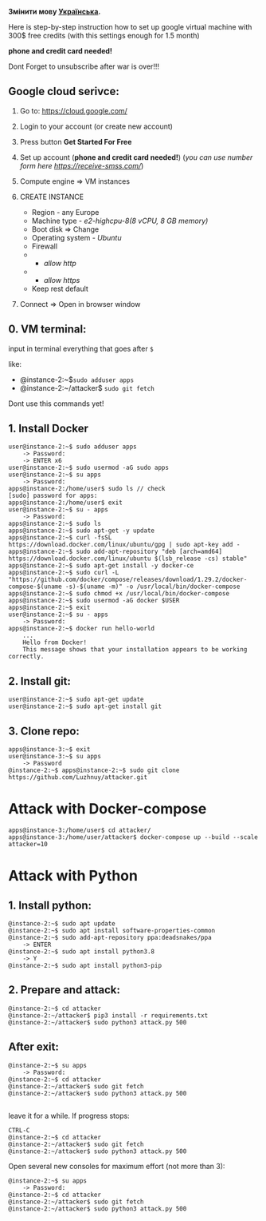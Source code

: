 **Змінити мову [Українська](README.md).**

Here is step-by-step instruction how to set up google virtual machine with 300$ free credits (with this settings enough for 1.5 month)

**phone and credit card needed!**

Dont Forget to unsubscribe after war is over!!!

## Google cloud serivce:
1. Go to: https://cloud.google.com/
2. Login to your account (or create new account)
3. Press button **Get Started For Free**
4. Set up account (**phone and credit card needed!**) (*you can use number form here https://receive-smss.com/*)
5. Compute engine => VM instances
6. CREATE INSTANCE
	- Region - any Europe
	- Machine type - *e2-highcpu-8(8 vCPU, 8 GB memory)*
	- Boot disk => Change 
	- Operating system - *Ubuntu*
	- Firewall 
	 - - *allow http*
	 - - *allow https*
	- Keep rest default

7. Connect => Open in browser window

## 0. VM terminal:
input in terminal everything that goes after `$`

like:
- @instance-2:~$`sudo adduser apps`
- @instance-2:~/attacker$ `sudo git fetch`

Dont use this commands yet!

## 1. Install Docker
     

    user@instance-2:~$ sudo adduser apps
    	-> Password:
    	-> ENTER x6
    user@instance-2:~$ sudo usermod -aG sudo apps
    user@instance-2:~$ su apps
    	-> Password:
    apps@instance-2:/home/user$ sudo ls // check
    [sudo] password for apps:
    apps@instance-2:/home/user$ exit
    user@instance-2:~$ su - apps
    	-> Password:
    apps@instance-2:~$ sudo ls
    apps@instance-2:~$ sudo apt-get -y update
    apps@instance-2:~$ curl -fsSL https://download.docker.com/linux/ubuntu/gpg | sudo apt-key add -
    apps@instance-2:~$ sudo add-apt-repository "deb [arch=amd64] https://download.docker.com/linux/ubuntu $(lsb_release -cs) stable"
    apps@instance-2:~$ sudo apt-get install -y docker-ce
    apps@instance-2:~$ sudo curl -L "https://github.com/docker/compose/releases/download/1.29.2/docker-compose-$(uname -s)-$(uname -m)" -o /usr/local/bin/docker-compose
    apps@instance-2:~$ sudo chmod +x /usr/local/bin/docker-compose
    apps@instance-2:~$ sudo usermod -aG docker $USER
    apps@instance-2:~$ exit
    user@instance-2:~$ su - apps
    	-> Password:
    apps@instance-2:~$ docker run hello-world
    	...
    	Hello from Docker!
    	This message shows that your installation appears to be working correctly.

## 2. Install git:

    user@instance-2:~$ sudo apt-get update
    user@instance-2:~$ sudo apt-get install git
    
## 3. Clone repo:

    apps@instance-3:~$ exit
    user@instance-3:~$ su apps
    	-> Password
    @instance-2:~$ apps@instance-2:~$ sudo git clone https://github.com/Luzhnuy/attacker.git
    
    
# Attack with Docker-compose
	
    apps@instance-3:/home/user$ cd attacker/
    apps@instance-3:/home/user/attacker$ docker-compose up --build --scale attacker=10


# Attack with Python
## 1. Install python:

    @instance-2:~$ sudo apt update
    @instance-2:~$ sudo apt install software-properties-common
    @instance-2:~$ sudo add-apt-repository ppa:deadsnakes/ppa
    	-> ENTER
    @instance-2:~$ sudo apt install python3.8
    	-> Y
    @instance-2:~$ sudo apt install python3-pip

## 2. Prepare and attack:

    @instance-2:~$ cd attacker
    @instance-2:~/attacker$ pip3 install -r requirements.txt
    @instance-2:~/attacker$ sudo python3 attack.py 500

## After exit:

    @instance-2:~$ su apps
    	-> Password: 
    @instance-2:~$ cd attacker
    @instance-2:~/attacker$ sudo git fetch
    @instance-2:~/attacker$ sudo python3 attack.py 500
    

##
leave it for a while. If progress stops:

	СTRL-C
    @instance-2:~$ cd attacker
    @instance-2:~/attacker$ sudo git fetch
    @instance-2:~/attacker$ sudo python3 attack.py 500


Open several new consoles for maximum effort (not more than 3):
    
    @instance-2:~$ su apps
    	-> Password: 
    @instance-2:~$ cd attacker
    @instance-2:~/attacker$ sudo git fetch
    @instance-2:~/attacker$ sudo python3 attack.py 500
